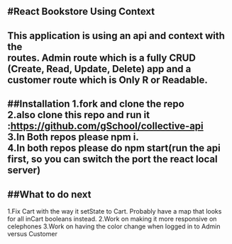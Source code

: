 #React Bookstore Using Context
-------
This application is using an api and context with the <br/>routes. Admin route which is a fully CRUD (Create, Read, Update, Delete) app and a customer route which is Only R or Readable.
<br/>
-------
##Installation
1.fork and clone the repo<br/>
2.also clone this repo and run it :https://github.com/gSchool/collective-api<br/>
3.In Both repos please npm i.<br/>
4.In both repos please do npm start(run the api first, so you can switch the port the react local server)<br/>
--------
##What to do next
--------
1.Fix Cart with the way it setState to Cart. Probably have a map that looks for all inCart booleans instead.
2.Work on making it more responsive on celephones
3.Work on having the color change when logged in to Admin versus Customer
